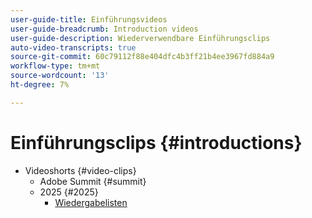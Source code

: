 ```yaml
---
user-guide-title: Einführungsvideos
user-guide-breadcrumb: Introduction videos
user-guide-description: Wiederverwendbare Einführungsclips
auto-video-transcripts: true
source-git-commit: 60c79112f88e404dfc4b3ff21b4ee3967fd884a9
workflow-type: tm+mt
source-wordcount: '13'
ht-degree: 7%

---
```



# Einführungsclips {#introductions}

+ Videoshorts {#video-clips}
   + Adobe Summit {#summit}
   + 2025 {#2025}
      + [Wiedergabelisten](video-clips/summit/2025/playlists.md)
